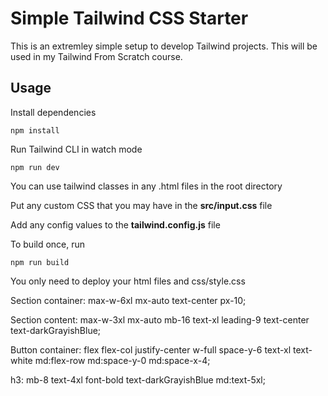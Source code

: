 # Simple Tailwind CSS Starter

This is an extremley simple setup to develop Tailwind projects. This will be used in my Tailwind From Scratch course.

## Usage

Install dependencies

```
npm install
```

Run Tailwind CLI in watch mode

```
npm run dev
```

You can use tailwind classes in any .html files in the root directory

Put any custom CSS that you may have in the **src/input.css** file

Add any config values to the **tailwind.config.js** file

To build once, run

```
npm run build
```

You only need to deploy your html files and css/style.css

Section container: max-w-6xl mx-auto text-center px-10;

Section content:  max-w-3xl mx-auto mb-16 text-xl leading-9 text-center text-darkGrayishBlue;

Button container: flex flex-col justify-center w-full space-y-6 
text-xl text-white md:flex-row md:space-y-0 md:space-x-4;

h3: mb-8 text-4xl font-bold text-darkGrayishBlue md:text-5xl;